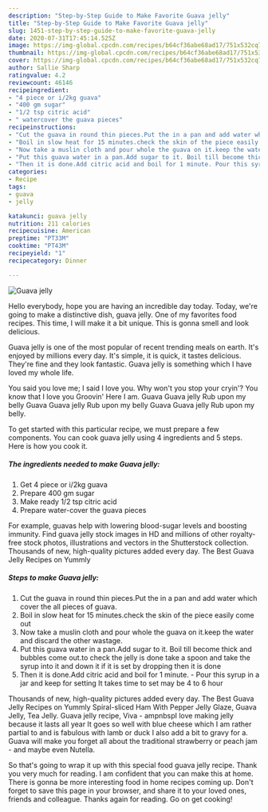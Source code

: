 ```yaml
---
description: "Step-by-Step Guide to Make Favorite Guava jelly"
title: "Step-by-Step Guide to Make Favorite Guava jelly"
slug: 1451-step-by-step-guide-to-make-favorite-guava-jelly
date: 2020-07-31T17:45:14.525Z
image: https://img-global.cpcdn.com/recipes/b64cf36abe68ad17/751x532cq70/guava-jelly-recipe-main-photo.jpg
thumbnail: https://img-global.cpcdn.com/recipes/b64cf36abe68ad17/751x532cq70/guava-jelly-recipe-main-photo.jpg
cover: https://img-global.cpcdn.com/recipes/b64cf36abe68ad17/751x532cq70/guava-jelly-recipe-main-photo.jpg
author: Sallie Sharp
ratingvalue: 4.2
reviewcount: 46146
recipeingredient:
- "4 piece or i/2kg guava"
- "400 gm sugar"
- "1/2 tsp citric acid"
- " watercover the guava pieces"
recipeinstructions:
- "Cut the guava in round thin pieces.Put the in a pan and add water which cover the all pieces of guava."
- "Boil in slow heat for 15 minutes.check the skin of the piece easily come out"
- "Now take a muslin cloth and pour whole the guava on it.keep the water and discard the other wastage."
- "Put this guava water in a pan.Add sugar to it. Boil till become thick and bubbles come out.to check the jelly is done take a spoon and take the syrup into it and down it if it is set by dropping then it is done"
- "Then it is done.Add citric acid and boil for 1 minute. Pour this syrup in a jar and keep for setting It takes time to set may be 4 to 6 hour"
categories:
- Recipe
tags:
- guava
- jelly

katakunci: guava jelly 
nutrition: 211 calories
recipecuisine: American
preptime: "PT33M"
cooktime: "PT43M"
recipeyield: "1"
recipecategory: Dinner

---
```



![Guava jelly](https://img-global.cpcdn.com/recipes/b64cf36abe68ad17/751x532cq70/guava-jelly-recipe-main-photo.jpg)

Hello everybody, hope you are having an incredible day today. Today, we're going to make a distinctive dish, guava jelly. One of my favorites food recipes. This time, I will make it a bit unique. This is gonna smell and look delicious.

Guava jelly is one of the most popular of recent trending meals on earth. It's enjoyed by millions every day. It's simple, it is quick, it tastes delicious. They're fine and they look fantastic. Guava jelly is something which I have loved my whole life.

You said you love me; I said I love you. Why won&#39;t you stop your cryin&#39;? You know that I love you Groovin&#39; Here I am. Guava Guava jelly Rub upon my belly Guava Guava jelly Rub upon my belly Guava Guava jelly Rub upon my belly.


To get started with this particular recipe, we must prepare a few components. You can cook guava jelly using 4 ingredients and 5 steps. Here is how you cook it.

<!--inarticleads1-->

##### The ingredients needed to make Guava jelly:

1. Get 4 piece or i/2kg guava
1. Prepare 400 gm sugar
1. Make ready 1/2 tsp citric acid
1. Prepare  water-cover the guava pieces


For example, guavas help with lowering blood-sugar levels and boosting immunity. Find guava jelly stock images in HD and millions of other royalty-free stock photos, illustrations and vectors in the Shutterstock collection. Thousands of new, high-quality pictures added every day. The Best Guava Jelly Recipes on Yummly 

<!--inarticleads2-->

##### Steps to make Guava jelly:

1. Cut the guava in round thin pieces.Put the in a pan and add water which cover the all pieces of guava.
1. Boil in slow heat for 15 minutes.check the skin of the piece easily come out
1. Now take a muslin cloth and pour whole the guava on it.keep the water and discard the other wastage.
1. Put this guava water in a pan.Add sugar to it. Boil till become thick and bubbles come out.to check the jelly is done take a spoon and take the syrup into it and down it if it is set by dropping then it is done
1. Then it is done.Add citric acid and boil for 1 minute. - Pour this syrup in a jar and keep for setting It takes time to set may be 4 to 6 hour


Thousands of new, high-quality pictures added every day. The Best Guava Jelly Recipes on Yummly Spiral-sliced Ham With Pepper Jelly Glaze, Guava Jelly, Tea Jelly. Guava jelly recipe, Viva - ampnbspI love making jelly because it lasts all year It goes so well with blue cheese which I am rather partial to and is fabulous with lamb or duck I also add a bit to gravy for a. Guava will make you forget all about the traditional strawberry or peach jam - and maybe even Nutella. 

So that's going to wrap it up with this special food guava jelly recipe. Thank you very much for reading. I am confident that you can make this at home. There is gonna be more interesting food in home recipes coming up. Don't forget to save this page in your browser, and share it to your loved ones, friends and colleague. Thanks again for reading. Go on get cooking!
